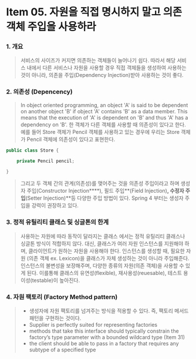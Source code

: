Item 05. 자원을 직접 명시하지 말고 의존 객체 주입을 사용하라
=============


### 1. 개요 
> 서비스의 사이즈가 커지면 의존하는 객체들이 늘어나기 쉽다.
> 따라서 해당 서비스 내에서 다른 서비스나 자원을 사용할 경우 직접 객체들을 생성하여 사용하는 것이 아니라, 의존을 주입(Dependency Injection)받아 사용하는 것이 좋다. 
  
  
  
### 2. 의존성 (Depencency)
> In object oriented programming, an object 'A' is said to be dependent on another object 'B' if object 'A' contains 'B' as a data member. 
> This means that the execution of 'A' is dependent on 'B' and thus 'A' has a dependency on 'B'.
> 한 객체가 다른 객체를 사용할 때 의존성이 있다고 한다. 
> 예를 들어 Store 객체가 Pencil 객체를 사용하고 있는 경우에 우리는 Store 객체가 Pencil 객체에 의존성이 있다고 표현한다.

```java
public class Store {

	private Pencil pencil;

}
```

> 그리고 두 객체 간의 관계(의존성)를 맺어주는 것을 의존성 주입이라고 하며 생성자 주입(Constructor Injection****), 필드 주입**(Field Injection)**, 수정자 주입**(Setter Injection)**등 다양한 주입 방법이 있다. 
> Spring 4 부터는 생성자 주입을 강력이 권장하고 있다.



### 3. 정적 유틸리티 클래스 및 싱글톤의 한계
> 사용하는 자원에 따라 동작이 달라지는 클래스 에서는 정적 유틸리티 클래스나 싱글톤 방식이 적합하지 않다. 
> 대신, 클래스가 여러 자원 인스턴스를 지원해야 하며, 클라이언트가 원하는 자원을 사용해야 한다. 
> 인스턴스를 생성할 때, 필요한 자원 (의존 객체 ex. Lexicon)을 클래스가 자체 생성하는 것이 아니라 주입해준다. 
> 인스턴스의 불변성을 보장해주며, 다양한 종류의 자원(의존 객체)을 사용할 수 있게 된다. 
> 이를통해 클래스의 유연성(flexible), 재사용성(reuesable), 테스트 용이성(testable)이 높아진다.



### 4. 자원 팩토리 (Factory Method pattern)
> - 생성자에 자원 팩토리를 넘겨주는 방식을 적용할 수 있다. 즉, 팩토리 메서드 패턴을 구현하는 것이다.
> - Supplier<T> is perfectly suited for representing factories
> - methods that take this interface should typically constrain the factory’s type parameter with a bounded wildcard type (Item 31)
> - the client should be able to pass in a factory that requires any subtype of a specified type
	
	
